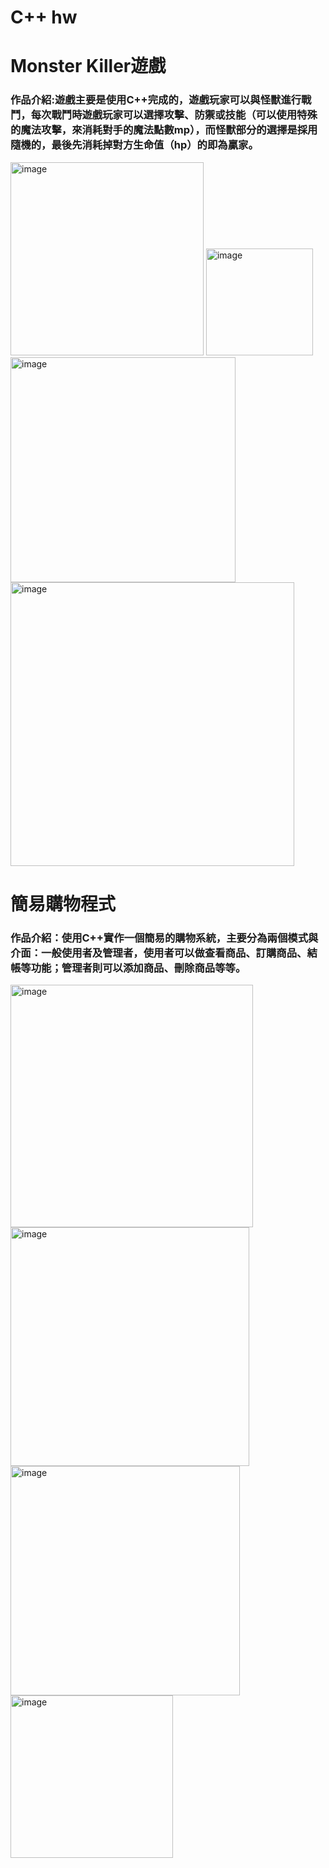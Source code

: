 # C++ hw
# Monster Killer遊戲
### 作品介紹:遊戲主要是使用C++完成的，遊戲玩家可以與怪獸進行戰鬥，每次戰鬥時遊戲玩家可以選擇攻擊、防禦或技能（可以使用特殊的魔法攻擊，來消耗對手的魔法點數mp），而怪獸部分的選擇是採用隨機的，最後先消耗掉對方生命值（hp）的即為贏家。
<img width="309" alt="image" src="https://github.com/meimei-lin/C-/assets/81676839/d2572085-0cbe-4484-ba3f-e57b13ecec2b">
<img width="171" alt="image" src="https://github.com/meimei-lin/C-/assets/81676839/914093e5-8356-4557-8f39-03f44da52e1f">
<img width="360" alt="image" src="https://github.com/meimei-lin/C-/assets/81676839/48e6aa7c-5946-4a1b-8d63-f746538af3d4">
<img width="454" alt="image" src="https://github.com/meimei-lin/C-/assets/81676839/c9fb2bcf-0146-48de-90c6-cb7a0eadcdcb">

# 簡易購物程式
### 作品介紹：使用C++實作一個簡易的購物系統，主要分為兩個模式與介面：一般使用者及管理者，使用者可以做查看商品、訂購商品、結帳等功能；管理者則可以添加商品、刪除商品等等。
<img width="388" alt="image" src="https://github.com/meimei-lin/C-/assets/81676839/66c00e73-384d-4dac-84e9-79fcc702b420">
<img width="382" alt="image" src="https://github.com/meimei-lin/C-/assets/81676839/36375c66-6fe1-4927-bea0-76e1bf2da70d">
<img width="367" alt="image" src="https://github.com/meimei-lin/C-/assets/81676839/ea500a50-7fe1-4e60-b3e1-c1e177f9ffb5">
<img width="260" alt="image" src="https://github.com/meimei-lin/C-/assets/81676839/5833f5a8-513c-48df-8452-c158f5e8f2f4">

